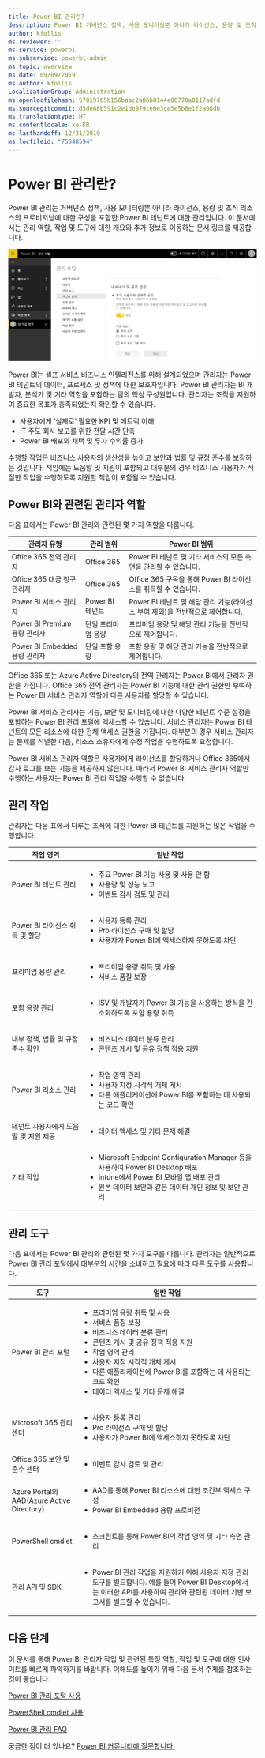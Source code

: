 ```yaml
---
title: Power BI 관리란?
description: Power BI 거버넌스 정책, 사용 모니터링뿐 아니라 라이선스, 용량 및 조직 리소스의 프로비저닝에 대한 구성을 알아봅니다.
author: kfollis
ms.reviewer: ''
ms.service: powerbi
ms.subservice: powerbi-admin
ms.topic: overview
ms.date: 09/09/2019
ms.author: kfollis
LocalizationGroup: Administration
ms.openlocfilehash: 57819765b156baac2a86b8144e86770a0117adfd
ms.sourcegitcommit: d5de66b591c2e1de979ce0e3ce5e5b6e1f2a08db
ms.translationtype: HT
ms.contentlocale: ko-KR
ms.lasthandoff: 12/31/2019
ms.locfileid: "75548594"
---
```

# <a name="what-is-power-bi-administration"></a>Power BI 관리란?

Power BI 관리는 거버넌스 정책, 사용 모니터링뿐 아니라 라이선스, 용량 및 조직 리소스의 프로비저닝에 대한 구성을 포함한 Power BI 테넌트에 대한 관리입니다. 이 문서에서는 관리 역할, 작업 및 도구에 대한 개요와 추가 정보로 이동하는 문서 링크를 제공합니다.

![Power BI 관리 포털](media/service-admin-administering-power-bi-in-your-organization/admin-portal.png)

Power BI는 셀프 서비스 비즈니스 인텔리전스를 위해 설계되었으며 관리자는 Power BI 테넌트의 데이터, 프로세스 및 정책에 대한 보호자입니다. Power BI 관리자는 BI 개발자, 분석가 및 기타 역할을 포함하는 팀의 핵심 구성원입니다. 관리자는 조직을 지원하여 중요한 목표가 충족되었는지 확인할 수 있습니다.

- 사용자에게 ‘실제로’ 필요한 KPI 및 메트릭 이해 
- IT 주도 회사 보고를 위한 전달 시간 단축
- Power BI 배포의 채택 및 투자 수익률 증가

수행할 작업은 비즈니스 사용자의 생산성을 높이고 보안과 법률 및 규정 준수를 보장하는 것입니다. 책임에는 도움말 및 지원이 포함되고 대부분의 경우 비즈니스 사용자가 적절한 작업을 수행하도록 지원할 책임이 포함될 수 있습니다.

## <a name="administrator-roles-related-to-power-bi"></a>Power BI와 관련된 관리자 역할

다음 표에서는 Power BI 관리와 관련된 몇 가지 역할을 다룹니다.

| **관리자 유형** | **관리 범위** | **Power BI 범위** |
| --- | --- | --- |
| Office 365 전역 관리자 | Office 365 | Power BI 테넌트 및 기타 서비스의 모든 측면을 관리할 수 있습니다. |
| Office 365 대금 청구 관리자 | Office 365 | Office 365 구독을 통해 Power BI 라이선스를 취득할 수 있습니다. |
| Power BI 서비스 관리자 | Power BI 테넌트 | Power BI 테넌트 및 해당 관리 기능(라이선스 부여 제외)을 전반적으로 제어합니다. |
| Power BI Premium 용량 관리자 | 단일 프리미엄 용량 | 프리미엄 용량 및 해당 관리 기능을 전반적으로 제어합니다. |
| Power BI Embedded 용량 관리자 | 단일 포함 용량 | 포함 용량 및 해당 관리 기능을 전반적으로 제어합니다. |

Office 365 또는 Azure Active Directory의 전역 관리자는 Power BI에서 관리자 권한을 가집니다. Office 365 전역 관리자는 Power BI 기능에 대한 관리 권한만 부여하는 Power BI 서비스 관리자 역할에 다른 사용자를 할당할 수 있습니다.

Power BI 서비스 관리자는 기능, 보안 및 모니터링에 대한 다양한 테넌트 수준 설정을 포함하는 Power BI 관리 포털에 액세스할 수 있습니다. 서비스 관리자는 Power BI 테넌트의 모든 리소스에 대한 전체 액세스 권한을 가집니다. 대부분의 경우 서비스 관리자는 문제를 식별한 다음, 리소스 소유자에게 수정 작업을 수행하도록 요청합니다.

Power BI 서비스 관리자 역할은 사용자에게 라이선스를 할당하거나 Office 365에서 감사 로그를 보는 기능을 제공하지 않습니다. 따라서 Power BI 서비스 관리자 역할만 수행하는 사용자는 Power BI 관리 작업을 수행할 수 없습니다.

## <a name="administrative-tasks"></a>관리 작업

관리자는 다음 표에서 다루는 조직에 대한 Power BI 테넌트를 지원하는 많은 작업을 수행합니다.

| **작업 영역** | **일반 작업** |
| --- | --- |
| Power BI 테넌트 관리 |<ul><li>주요 Power BI 기능 사용 및 사용 안 함<br><li>사용량 및 성능 보고<br><li>이벤트 감사 검토 및 관리</ul>|
| Power BI 라이선스 취득 및 할당 |<ul><li>사용자 등록 관리<br><li>Pro 라이선스 구매 및 할당<br><li>사용자가 Power BI에 액세스하지 못하도록 차단</ul>|
| 프리미엄 용량 관리 |<ul><li>프리미엄 용량 취득 및 사용<br><li>서비스 품질 보장|
| 포함 용량 관리 |<ul><li>ISV 및 개발자가 Power BI 기능을 사용하는 방식을 간소화하도록 포함 용량 취득</ul>|
| 내부 정책, 법률 및 규정 준수 확인 | <ul><li>비즈니스 데이터 분류 관리<br><li>콘텐츠 게시 및 공유 정책 적용 지원</ul>|
| Power BI 리소스 관리 |<ul><li>작업 영역 관리<br><li>사용자 지정 시각적 개체 게시<br><li>다른 애플리케이션에 Power BI를 포함하는 데 사용되는 코드 확인|
| 테넌트 사용자에게 도움말 및 지원 제공 |<ul><li>데이터 액세스 및 기타 문제 해결</ul>|
| 기타 작업 |<ul><li>Microsoft Endpoint Configuration Manager 등을 사용하여 Power BI Desktop 배포<br><li>Intune에서 Power BI 모바일 앱 배포 관리<br><li>원본 데이터 보안과 같은 데이터 개인 정보 및 보안 관리</ul>|

## <a name="administrative-tools"></a>관리 도구

다음 표에서는 Power BI 관리와 관련된 몇 가지 도구를 다룹니다. 관리자는 일반적으로 Power BI 관리 포털에서 대부분의 시간을 소비하고 필요에 따라 다른 도구를 사용합니다.

| **도구** | **일반 작업** |
| --- | --- |
| Power BI 관리 포털 |<ul><li>프리미엄 용량 취득 및 사용</li><li>서비스 품질 보장</li><li>비즈니스 데이터 분류 관리</li><li>콘텐츠 게시 및 공유 정책 적용 지원</li><li>작업 영역 관리<br><li>사용자 지정 시각적 개체 게시</li><li>다른 애플리케이션에 Power BI를 포함하는 데 사용되는 코드 확인</li><li>데이터 액세스 및 기타 문제 해결</li></ul>|
| Microsoft 365 관리 센터 |<ul><li>사용자 등록 관리</li><li>Pro 라이선스 구매 및 할당</li><li>사용자가 Power BI에 액세스하지 못하도록 차단</li></ul>|
| Office 365 보안 및 준수 센터 |<ul><li>이벤트 감사 검토 및 관리</li></ul>|
| Azure Portal의 AAD(Azure Active Directory) |<ul><li>AAD를 통해 Power BI 리소스에 대한 조건부 액세스 구성</li><li>Power BI Embedded 용량 프로비전</li></ul>|
| PowerShell cmdlet |<ul><li>스크립트를 통해 Power BI의 작업 영역 및 기타 측면 관리</li></ul>|
| 관리 API 및 SDK |<ul><li>Power BI 관리 작업을 지원하기 위해 사용자 지정 관리 도구를 빌드합니다. 예를 들어 Power BI Desktop에서는 이러한 API를 사용하여 관리와 관련된 데이터 기반 보고서를 빌드할 수 있습니다.</li></ul>|

## <a name="next-steps"></a>다음 단계

이 문서를 통해 Power BI 관리자 작업 및 관련된 특정 역할, 작업 및 도구에 대한 인사이트를 빠르게 파악하기를 바랍니다. 이해도를 높이기 위해 다음 문서 주제를 참조하는 것이 좋습니다.

[Power BI 관리 포털 사용](service-admin-portal.md)

[PowerShell cmdlet 사용](/powershell/power-bi/overview)

[Power BI 관리 FAQ](service-admin-faq.md)

궁금한 점이 더 있나요? [Power BI 커뮤니티에 질문합니다.](https://community.powerbi.com/)
